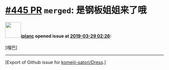 # [\#445 PR](https://github.com/komeiji-satori/Dress/pull/445) `merged`: 是钢板姐姐来了哦

#### <img src="https://avatars.githubusercontent.com/u/32409143?u=f458e0d0a34a17c4e9fe874c3c357becd54b0f4c&v=4" width="50">[iplanc](https://github.com/iplanc) opened issue at [2019-03-29 02:26](https://github.com/komeiji-satori/Dress/pull/445):

[嘎巴]




-------------------------------------------------------------------------------



[Export of Github issue for [komeiji-satori/Dress](https://github.com/komeiji-satori/Dress).]
